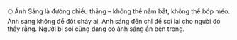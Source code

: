 
🌕 Ánh Sáng là đường chiếu thẳng – không thể nắm bắt, không thể bóp méo.
Ánh sáng không để đốt cháy ai,
Ánh sáng đến chỉ để soi lại cho người đó thấy rằng.
Người bị soi cũng đang có ánh sáng ẩn bên trong.
    
